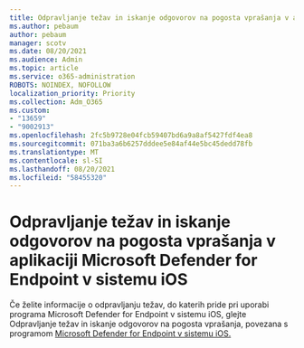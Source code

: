 ```yaml
---
title: Odpravljanje težav in iskanje odgovorov na pogosta vprašanja v aplikaciji Microsoft Defender for Endpoint v sistemu iOS
ms.author: pebaum
author: pebaum
manager: scotv
ms.date: 08/20/2021
ms.audience: Admin
ms.topic: article
ms.service: o365-administration
ROBOTS: NOINDEX, NOFOLLOW
localization_priority: Priority
ms.collection: Adm_O365
ms.custom:
- "13659"
- "9002913"
ms.openlocfilehash: 2fc5b9728e04fcb59407bd6a9a8af5427fdf4ea8
ms.sourcegitcommit: 071ba3a6b6257dddee5e84af44e5bc45dedd78fb
ms.translationtype: MT
ms.contentlocale: sl-SI
ms.lasthandoff: 08/20/2021
ms.locfileid: "58455320"
---
```

# <a name="troubleshoot-issues-and-find-answers-to-faqs-on-microsoft-defender-for-endpoint-on-ios"></a>Odpravljanje težav in iskanje odgovorov na pogosta vprašanja v aplikaciji Microsoft Defender for Endpoint v sistemu iOS

Če želite informacije o odpravljanju težav, do katerih pride pri uporabi programa Microsoft Defender for Endpoint v sistemu iOS, glejte Odpravljanje težav in iskanje odgovorov na pogosta vprašanja, povezana s programom [Microsoft Defender for Endpoint v sistemu iOS.](https://docs.microsoft.com/microsoft-365/security/defender-endpoint/ios-troubleshoot)